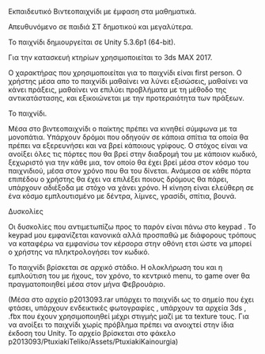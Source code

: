 Εκπαιδευτικό Βιντεοπαιχνίδι με έμφαση στα μαθηματικά.

Απευθυνόμενο σε παιδιά ΣΤ δημοτικού και μεγαλύτερα.

Το παιχνίδι δημιουργείται σε Unity 5.3.6p1 (64-bit).

Για την κατασκευή κτηρίων χρησιμοποιείται το 3ds MAX 2017.

Ο χαρακτήρας που χρησιμοποιείται για το παιχνίδι είναι first person. Ο χρήστης μέσα απο το παιχνίδι μαθαίνει να λύνει εξισώσεις, μαθαίνει να κάνει πράξεις, μαθαίνει να επιλύει προβλήματα με τη μέθοδο της αντικατάστασης, και εξικοιώνεται με την προτεραιότητα των πράξεων.

Το παιχνίδι.

Μέσα στο βιντεοπαιχνίδι ο παίκτης πρέπει να κινηθεί σύμφωνα με τα μονοπάτια. Υπάρχουν δρόμοι που οδηγούν σε κάποια σπίτια τα οποία θα πρέπει να εξερευνήσει και να βρεί κάποιους γρίφους. Ο στόχος είναι να ανοίξει όλες τις πόρτες που θα βρεί στην διαδρομή του με κάποιον κωδικό, ξεχωριστό για την κάθε μια, τον οποίο θα έχει βρεί μέσα στον κόσμο του παιχνιδιού, μέσα στον χρόνο που θα του δίνεται. Ανάμεσα σε κάθε πόρτα επιπέδου ο χρήστης θα έχει να επιλέξει ποιους δρόμους θα πάρει, υπάρχουν αδιέξοδα με στόχο να χάνει χρόνο. Η κίνηση είναι ελεύθερη σε ένα κόσμο εμπλουτισμένο με δέντρα, λίμνες, γρασίδι, σπίτια, βουνά.

Δυσκολίες

Οι δυσκολίες που αντιμετωπίζω προς το παρόν είναι πάνω στο keypad . Το keypad μου εμφανίζεται κανονικά αλλά προσπαθώ με διάφορους τρόπους να καταφέρω να εμφανίσω τον κέρσορα στην οθόνη ετσι ώστε να μπορεί ο χρήστης να πληκτρολογήσει τον κωδικό.

Το παιχνίδι βρίσκεται σε αρχικό στάδιο. Η ολοκλήρωση του και η εμπλούτιση του με ήχους, τον χρόνο, το κεντρικό menu, το game over θα πραγματοποιηθεί μέσα στον μήνα Φεβρουάριο.

(Μέσα στο αρχείο p2013093.rar υπάρχει το παιχνίδι ως το σημείο που έχει φτάσει, υπάρχουν ενδεικτικές φωτογραφίες , υπάρχουν τα αρχεία 3ds , .fbx που έχουν χρησιμοποιηθεί μέχρι στιγμής μαζί με τα texture τους. Για να ανοίξει το παιχνίδι χωρίς πρόβλημα πρέπει να ανοιχτεί στην ίδια έκδοση του Unity. Το αρχείο βρίσκεται στο φάκελο p2013093/PtuxiakiTeliko/Assets/PtuxiakiKainourgia)
